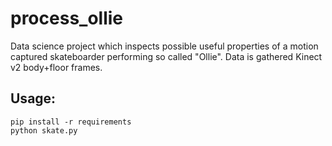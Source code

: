 # process_ollie
Data science project which inspects possible useful properties of a motion captured skateboarder performing so called "Ollie". Data is gathered Kinect v2 body+floor frames.

## Usage:
```
pip install -r requirements
python skate.py
```
